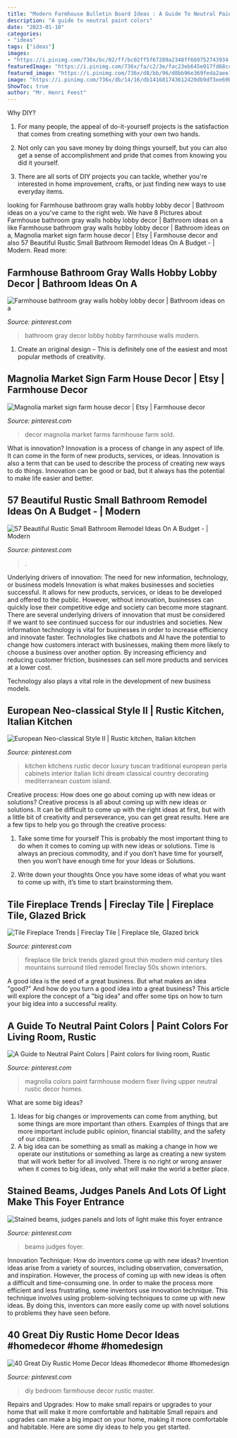 ```yaml
---
title: "Modern Farmhouse Bulletin Board Ideas : A Guide To Neutral Paint Colors"
description: "A guide to neutral paint colors"
date: "2023-01-10"
categories:
- "ideas"
tags: ["ideas"]
images:
- "https://i.pinimg.com/736x/bc/02/ff/bc02ff5f67289a2348ff669752743934.jpg"
featuredImage: "https://i.pinimg.com/736x/fa/c2/3e/fac23eb645e017fd68ccae3daf0eb15e--old-world-kitchens-european-style.jpg"
featured_image: "https://i.pinimg.com/736x/d8/bb/96/d8bb96e369feda2aee1528a8b00fee69.jpg"
image: "https://i.pinimg.com/736x/db/14/16/db141681743612420db9df3ee69b1d8a.jpg"
ShowToc: true
author: "Mr. Henri Feest"
---
```



Why DIY?
1. For many people, the appeal of do-it-yourself projects is the satisfaction that comes from creating something with your own two hands.
2. Not only can you save money by doing things yourself, but you can also get a sense of accomplishment and pride that comes from knowing you did it yourself.

3. There are all sorts of DIY projects you can tackle, whether you're interested in home improvement, crafts, or just finding new ways to use everyday items.

	

		
looking for Farmhouse bathroom gray walls hobby lobby decor | Bathroom ideas on a you've came to the right web. We have 8 Pictures about Farmhouse bathroom gray walls hobby lobby decor | Bathroom ideas on a like Farmhouse bathroom gray walls hobby lobby decor | Bathroom ideas on a, Magnolia market sign farm house decor | Etsy | Farmhouse decor and also 57 Beautiful Rustic Small Bathroom Remodel Ideas On A Budget - | Modern. Read more:
		
    
## Farmhouse Bathroom Gray Walls Hobby Lobby Decor | Bathroom Ideas On A

<img loading=lazy src="https://i.pinimg.com/736x/13/ae/86/13ae86fad1c0aaf4b6b8f1a929826bd7.jpg" onerror="this.onerror=null;this.src='https://tse2.mm.bing.net/th?id=OIP.n7S4EKhetm2kb_p0cti6CwHaJ3&amp;pid=15.1';" alt="Farmhouse bathroom gray walls hobby lobby decor | Bathroom ideas on a">

_Source: pinterest.com_

>bathroom gray decor lobby hobby farmhouse walls modern. 

	

1. Create an original design – This is definitely one of the easiest and most popular methods of creativity.

    
## Magnolia Market Sign Farm House Decor | Etsy | Farmhouse Decor

<img loading=lazy src="https://i.pinimg.com/736x/22/6f/b3/226fb367a8e2f904ed691f75ef5b4836.jpg" onerror="this.onerror=null;this.src='https://tse1.mm.bing.net/th?id=OIP._OezslgYHh2Zb_ppV_oi6QHaJ3&amp;pid=15.1';" alt="Magnolia market sign farm house decor | Etsy | Farmhouse decor">

_Source: pinterest.com_

>decor magnolia market farms farmhouse farm sold. 

	

What is innovation?
Innovation is a process of change in any aspect of life. It can come in the form of new products, services, or ideas. Innovation is also a term that can be used to describe the process of creating new ways to do things. Innovation can be good or bad, but it always has the potential to make life easier and better.

    
## 57 Beautiful Rustic Small Bathroom Remodel Ideas On A Budget - | Modern

<img loading=lazy src="https://i.pinimg.com/736x/bc/02/ff/bc02ff5f67289a2348ff669752743934.jpg" onerror="this.onerror=null;this.src='https://tse4.mm.bing.net/th?id=OIP.sm9Y2RJIH5nYYbdlD3lL0gHaLF&amp;pid=15.1';" alt="57 Beautiful Rustic Small Bathroom Remodel Ideas On A Budget - | Modern">

_Source: pinterest.com_

>. 

	

Underlying drivers of innovation: The need for new information, technology, or business models
Innovation is what makes businesses and societies successful. It allows for new products, services, or ideas to be developed and offered to the public. However, without innovation, businesses can quickly lose their competitive edge and society can become more stagnant. There are several underlying drivers of innovation that must be considered if we want to see continued success for our industries and societies.
New information technology is vital for businesses in order to increase efficiency and innovate faster. Technologies like chatbots and AI have the potential to change how customers interact with businesses, making them more likely to choose a business over another option. By increasing efficiency and reducing customer friction, businesses can sell more products and services at a lower cost.

Technology also plays a vital role in the development of new business models.

    
## European Neo-classical Style II | Rustic Kitchen, Italian Kitchen

<img loading=lazy src="https://i.pinimg.com/736x/fa/c2/3e/fac23eb645e017fd68ccae3daf0eb15e--old-world-kitchens-european-style.jpg" onerror="this.onerror=null;this.src='https://tse4.mm.bing.net/th?id=OIP.VBPWtKDksSJy3FUobDMj4AHaJ3&amp;pid=15.1';" alt="European Neo-classical Style II | Rustic kitchen, Italian kitchen">

_Source: pinterest.com_

>kitchen kitchens rustic decor luxury tuscan traditional european perla cabinets interior italian lichi dream classical country decorating mediterranean custom island. 

	

Creative process: How does one go about coming up with new ideas or solutions?
Creative process is all about coming up with new ideas or solutions. It can be difficult to come up with the right ideas at first, but with a little bit of creativity and perseverance, you can get great results. Here are a few tips to help you go through the creative process:
1. Take some time for yourself 
This is probably the most important thing to do when it comes to coming up with new ideas or solutions. Time is always an precious commodity, and if you don’t have time for yourself, then you won’t have enough time for your Ideas or Solutions.

2. Write down your thoughts 
Once you have some ideas of what you want to come up with, it’s time to start brainstorming them.

    
## Tile Fireplace Trends | Fireclay Tile | Fireplace Tile, Glazed Brick

<img loading=lazy src="https://i.pinimg.com/736x/d8/bb/96/d8bb96e369feda2aee1528a8b00fee69.jpg" onerror="this.onerror=null;this.src='https://tse3.mm.bing.net/th?id=OIP.cScO0qYw13mCFbJqHYWc3wHaKD&amp;pid=15.1';" alt="Tile Fireplace Trends | Fireclay Tile | Fireplace tile, Glazed brick">

_Source: pinterest.com_

>fireplace tile brick trends glazed grout thin modern mid century tiles mountains surround tiled remodel fireclay 50s shown interiors. 

	

A good idea is the seed of a great business. But what makes an idea "good?" And how do you turn a good idea into a great business? This article will explore the concept of a "big idea" and offer some tips on how to turn your big idea into a successful reality.

    
## A Guide To Neutral Paint Colors | Paint Colors For Living Room, Rustic

<img loading=lazy src="https://i.pinimg.com/736x/db/14/16/db141681743612420db9df3ee69b1d8a.jpg" onerror="this.onerror=null;this.src='https://tse1.mm.bing.net/th?id=OIP.cdHiNVDpDT-mvt5h542JDgHaJ8&amp;pid=15.1';" alt="A Guide to Neutral Paint Colors | Paint colors for living room, Rustic">

_Source: pinterest.com_

>magnolia colors paint farmhouse modern fixer living upper neutral rustic decor homes. 

	

What are some big ideas?
1. Ideas for big changes or improvements can come from anything, but some things are more important than others. Examples of things that are more important include public opinion, financial stability, and the safety of our citizens.
2. A big idea can be something as small as making a change in how we operate our institutions or something as large as creating a new system that will work better for all involved. There is no right or wrong answer when it comes to big ideas, only what will make the world a better place.

    
## Stained Beams, Judges Panels And Lots Of Light Make This Foyer Entrance

<img loading=lazy src="https://i.pinimg.com/736x/85/d6/00/85d600e5b306230b58f4c05715449c36.jpg" onerror="this.onerror=null;this.src='https://tse1.mm.bing.net/th?id=OIP.rTKnCMfJdkepK7KRmt_YrAHaLG&amp;pid=15.1';" alt="Stained beams, judges panels and lots of light make this foyer entrance">

_Source: pinterest.com_

>beams judges foyer. 

	

Innovation Technique: How do inventors come up with new ideas?
Invention ideas arise from a variety of sources, including observation, conversation, and inspiration. However, the process of coming up with new ideas is often a difficult and time-consuming one. In order to make the process more efficient and less frustrating, some inventors use innovation technique. This technique involves using problem-solving techniques to come up with new ideas. By doing this, inventors can more easily come up with novel solutions to problems they have seen before.

    
## 40 Great Diy Rustic Home Decor Ideas #homedecor #home #homedesign

<img loading=lazy src="https://i.pinimg.com/736x/fd/0c/80/fd0c802c2959597dd36949d390641701.jpg" onerror="this.onerror=null;this.src='https://tse1.mm.bing.net/th?id=OIP.h021p4gN7LR-iNuO6N2eegHaL2&amp;pid=15.1';" alt="40 Great Diy Rustic Home Decor Ideas #homedecor #home #homedesign">

_Source: pinterest.com_

>diy bedroom farmhouse decor rustic master. 

	

Repairs and Upgrades: How to make small repairs or upgrades to your home that will make it more comfortable and habitable
Small repairs and upgrades can make a big impact on your home, making it more comfortable and habitable. Here are some diy ideas to help you get started.

